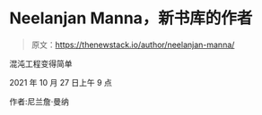 # Neelanjan Manna，新书库的作者

> 原文：<https://thenewstack.io/author/neelanjan-manna/>

混沌工程变得简单

2021 年 10 月 27 日上午 9 点

作者:尼兰詹·曼纳